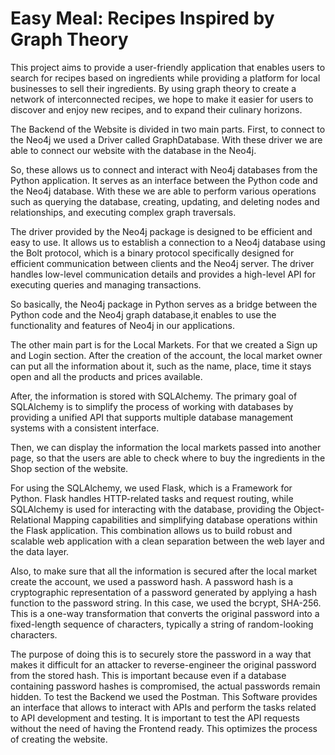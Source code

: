 # Easy Meal: Recipes Inspired by Graph Theory


This project aims to provide a user-friendly application that enables users to search for recipes based on ingredients while providing a platform for local businesses to sell their ingredients. By using graph theory to
create a network of interconnected recipes, we hope to make it easier for users
to discover and enjoy new recipes, and to expand their culinary horizons.

The Backend of the Website is divided in two main parts. First, to connect
to the Neo4j we used a Driver called GraphDatabase. With these driver we
are able to connect our website with the database in the Neo4j.

So, these allows us to connect and interact with Neo4j databases from the
Python application. It serves as an interface between the Python code and
the Neo4j database. With these we are able to perform various operations
such as querying the database, creating, updating, and deleting nodes and
relationships, and executing complex graph traversals.

The driver provided by the Neo4j package is designed to be efficient and
easy to use. It allows us to establish a connection to a Neo4j database
using the Bolt protocol, which is a binary protocol specifically designed for
efficient communication between clients and the Neo4j server. The driver
handles low-level communication details and provides a high-level API for
executing queries and managing transactions.

So basically, the Neo4j package in Python serves as a bridge between the
Python code and the Neo4j graph database,it enables to use the functionality
and features of Neo4j in our applications.

The other main part is for the Local Markets. For that we created a Sign
up and Login section. After the creation of the account, the local market
owner can put all the information about it, such as the name, place, time it
stays open and all the products and prices available.

After, the information is stored with SQLAlchemy. The primary goal of
SQLAlchemy is to simplify the process of working with databases by providing a unified API that supports multiple database management systems with
a consistent interface.

Then, we can display the information the local markets passed into another page, so that the users are able to check where to buy the ingredients
in the Shop section of the website.

For using the SQLAlchemy, we used Flask, which is a Framework for
Python. Flask handles HTTP-related tasks and request routing, while SQLAlchemy
is used for interacting with the database, providing the Object-Relational
Mapping capabilities and simplifying database operations within the Flask
application. This combination allows us to build robust and scalable web application with a clean separation between the web layer and the data layer.

Also, to make sure that all the information is secured after the local
market create the account, we used a password hash. A password hash is
a cryptographic representation of a password generated by applying a hash
function to the password string. In this case, we used the bcrypt, SHA-256.
This is a one-way transformation that converts the original password into
a fixed-length sequence of characters, typically a string of random-looking
characters.

The purpose of doing this is to securely store the password in a way that
makes it difficult for an attacker to reverse-engineer the original password
from the stored hash. This is important because even if a database containing
password hashes is compromised, the actual passwords remain hidden.
To test the Backend we used the Postman. This Software provides an
interface that allows to interact with APIs and perform the tasks related
to API development and testing. It is important to test the API requests
without the need of having the Frontend ready. This optimizes the process
of creating the website.
